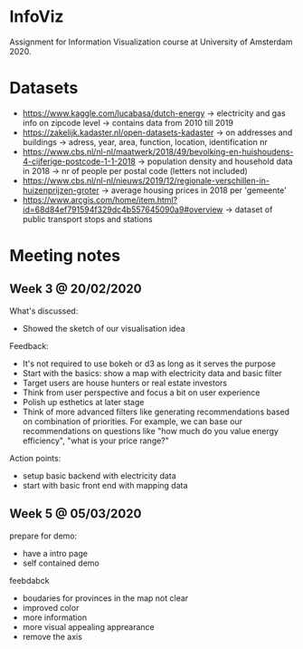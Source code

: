 # InfoViz
Assignment for Information Visualization course at University of Amsterdam 2020.

# Datasets
- https://www.kaggle.com/lucabasa/dutch-energy
  -> electricity and gas info on zipcode level
  -> contains data from 2010 till 2019
- https://zakelijk.kadaster.nl/open-datasets-kadaster
  -> on addresses and buildings
  -> adress, year, area, function, location, identification nr
- https://www.cbs.nl/nl-nl/maatwerk/2018/49/bevolking-en-huishoudens-4-cijferige-postcode-1-1-2018
  -> population density and household data in 2018
  -> nr of people per postal code (letters not included)
- https://www.cbs.nl/nl-nl/nieuws/2019/12/regionale-verschillen-in-huizenprijzen-groter
  -> average housing prices in 2018 per 'gemeente'
- https://www.arcgis.com/home/item.html?id=68d84ef791594f329dc4b557645090a9#overview
  -> dataset of public transport stops and stations

# Meeting notes
## Week 3 @ 20/02/2020
What's discussed:
- Showed the sketch of our visualisation idea

Feedback:
- It's not required to use bokeh or d3 as long as it serves the purpose
- Start with the basics: show a map with electricity data and basic filter
- Target users are house hunters or real estate investors
- Think from user perspective and focus a bit on user experience
- Polish up esthetics at later stage
- Think of more advanced filters like generating recommendations based on combination of priorities. For example, we can base our recommendations on questions like "how much do you value energy efficiency", "what is your price range?" 

Action points:
- setup basic backend with electricity data
- start with basic front end with mapping data

## Week 5 @ 05/03/2020
prepare for demo:

- have a intro page
- self contained demo 

feebdabck

- boudaries for provinces in the map not clear
- improved color
- more information
- more visual appealing apprearance
- remove the axis
